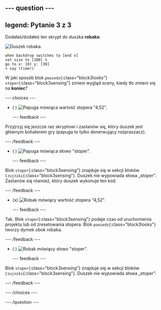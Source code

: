 --- question ---
---
legend: Pytanie 3 z 3
---

Dodałaś/dodałeś ten skrypt do duszka **robaka**:

![Duszek robaka.](images/bug-sprite.png)

```blocks3
when backdrop switches to [end v]
set size to [100] % 
go to x: [0] y: [30] 
+ say (timer) 
```

W jaki sposób blok `powiedz`{:class="block3looks"} `stoper`{:class="block3sensing"} zmieni wygląd sceny, kiedy tło zmieni się na **koniec**?

--- choices ---

- ( ) ![Papuga mówiąca wartość stopera "4,52".](images/quiz_parrot_number.png)

  --- feedback ---

Przyjrzyj się jeszcze raz skryptowi i zastanów się, który duszek jest głównym bohaterem gry (papuga to tylko denerwujący rozpraszacz).

  --- /feedback ---

- ( ) ![Papuga mówiąca słowo "stoper".](images/quiz_parrot_timer.png)

  --- feedback ---

Blok `stoper`{:class="block3sensing"} znajduje się w sekcji bloków `Czujniki`{:class="block3sensing"}. Duszek nie wypowiada słowa „stoper”. Zastanów się również, który duszek wykonuje ten kod.

  --- /feedback ---

- (x) ![Robak mówiący wartość stopera "4,52".](images/quiz_bug_number.png)

  --- feedback ---

Tak. Blok `stoper`{:class="block3sensing"} podaje czas od uruchomienia projektu lub od zresetowania stopera. Blok `powiedz`{:class="block3looks"} tworzy dymek obok robaka.

  --- /feedback ---

- ( ) ![Robak mówiący słowo "stoper".](images/quiz_bug_timer.png)

  --- feedback ---

Blok `stoper`{:class="block3sensing"} znajduje się w sekcji bloków `Czujniki`{:class="block3sensing"}. Duszek nie wypowiada słowa „stoper”.

  --- /feedback ---

--- /choices ---

--- /question ---





